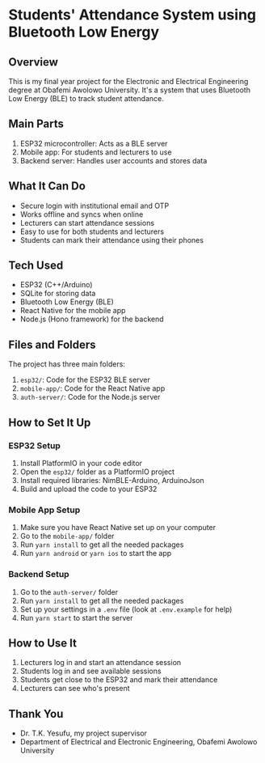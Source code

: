 # Students' Attendance System using Bluetooth Low Energy

## Overview

This is my final year project for the Electronic and Electrical Engineering degree at Obafemi Awolowo University. It's a system that uses Bluetooth Low Energy (BLE) to track student attendance.

## Main Parts

1. ESP32 microcontroller: Acts as a BLE server
2. Mobile app: For students and lecturers to use
3. Backend server: Handles user accounts and stores data

## What It Can Do

- Secure login with institutional email and OTP
- Works offline and syncs when online
- Lecturers can start attendance sessions
- Easy to use for both students and lecturers
- Students can mark their attendance using their phones

## Tech Used

- ESP32 (C++/Arduino)
- SQLite for storing data
- Bluetooth Low Energy (BLE)
- React Native for the mobile app
- Node.js (Hono framework) for the backend

## Files and Folders

The project has three main folders:

1. `esp32/`: Code for the ESP32 BLE server
2. `mobile-app/`: Code for the React Native app
3. `auth-server/`: Code for the Node.js server

## How to Set It Up

### ESP32 Setup

1. Install PlatformIO in your code editor
2. Open the `esp32/` folder as a PlatformIO project
3. Install required libraries: NimBLE-Arduino, ArduinoJson
4. Build and upload the code to your ESP32

### Mobile App Setup

1. Make sure you have React Native set up on your computer
2. Go to the `mobile-app/` folder
3. Run `yarn install` to get all the needed packages
4. Run `yarn android` or `yarn ios` to start the app

### Backend Setup

1. Go to the `auth-server/` folder
2. Run `yarn install` to get all the needed packages
3. Set up your settings in a `.env` file (look at `.env.example` for help)
4. Run `yarn start` to start the server

## How to Use It

1. Lecturers log in and start an attendance session
2. Students log in and see available sessions
3. Students get close to the ESP32 and mark their attendance
4. Lecturers can see who's present

## Thank You

- Dr. T.K. Yesufu, my project supervisor
- Department of Electrical and Electronic Engineering, Obafemi Awolowo University
